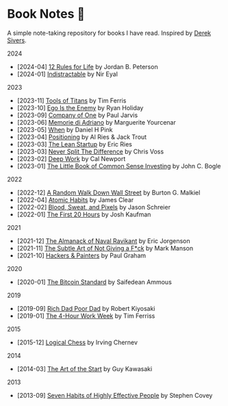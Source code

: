 # Book Notes :notebook:

A simple note-taking repository for books I have read. Inspired by [Derek Sivers](https://sive.rs/book).

2024

- [2024-04] [12 Rules for Life](/books/12_rules_for_life.md) by Jordan B. Peterson 
- [2024-01] [Indistractable](/books/indistractable.md) by Nir Eyal

2023

- [2023-11] [Tools of Titans](/books/tools_of_titans.md) by Tim Ferris
- [2023-10] [Ego Is the Enemy](/books/ego_is_the_enemy.md) by Ryan Holiday
- [2023-09] [Company of One](/books/company_of_one.md) by Paul Jarvis
- [2023-06] [Memorie di Adriano](/books/memorie_adriano.md) by Marguerite Yourcenar
- [2023-05] [When](/books/when.md) by Daniel H Pink
- [2023-04] [Positioning](/books/positioning.md) by Al Ries & Jack Trout
- [2023-03] [The Lean Startup](/books/the_lean_startup.md) by Eric Ries
- [2023-03] [Never Split The Difference](/books/never_split_the_difference.md) by Chris Voss
- [2023-02] [Deep Work](/books/deep_work.md) by Cal Newport
- [2023-01] [The Little Book of Common Sense Investing](/books/the_little_book_of_common_sense_investing.md) by John C. Bogle

2022

- [2022-12] [A Random Walk Down Wall Street](/books/a_random_walk_down_wall_street.md) by Burton G. Malkiel
- [2022-04] [Atomic Habits](/books/atomic_habits.md) by James Clear
- [2022-02] [Blood, Sweat, and Pixels](/books/blood_sweat_pixels.md) by Jason Schreier
- [2022-01] [The First 20 Hours](/books/the_first_20_hours.md) by Josh Kaufman

2021

- [2021-12] [The Almanack of Naval Ravikant](/books/the_almanack_of_naval_ravikant.md) by Eric Jorgenson
- [2021-11] [The Subtle Art of Not Giving a F*ck](/books/the_subtle_art_not_giving_fuck.md) by Mark Manson
- [2021-10] [Hackers & Painters](/books/hackers_and_painters.md) by Paul Graham

2020

- [2020-01] [The Bitcoin Standard](/books/the_bitcoin_standard.md) by Saifedean Ammous

2019

- [2019-09] [Rich Dad Poor Dad](/books/rich_dad_poor_dad.md) by Robert Kiyosaki
- [2019-01] [The 4-Hour Work Week](/books/the_four_hour_work_week.md) by Tim Ferriss

2015

- [2015-12] [Logical Chess](/books/logical_chess.md) by Irving Chernev

2014

- [2014-03] [The Art of the Start](/books/the_art_of_the_start.md) by Guy Kawasaki

2013

- [2013-09] [Seven Habits of Highly Effective People](/books/the_seven_habits.md) by Stephen Covey
